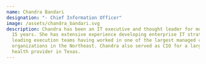 ```yaml
---
name: Chandra Bandari
designation: "- Chief Information Officer"
image: /assets/chandra_bandari.svg
description: Chandra has been an IT executive and thought leader for more than
  15 years. She has extensive experience developing enterprise IT strategy and
  leading execution teams having worked in one of the largest managed care
  organizations in the Northeast. Chandra also served as CIO for a large mental
  health provider in Texas.
---
```

